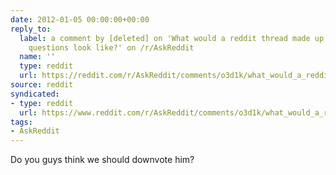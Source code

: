 ```yaml
---
date: 2012-01-05 00:00:00+00:00
reply_to:
  label: a comment by [deleted] on 'What would a reddit thread made up entirely of
    questions look like?' on /r/AskReddit
  name: ''
  type: reddit
  url: https://reddit.com/r/AskReddit/comments/o3d1k/what_would_a_reddit_thread_made_up_entirely_of/c3e12je/
source: reddit
syndicated:
- type: reddit
  url: https://www.reddit.com/r/AskReddit/comments/o3d1k/what_would_a_reddit_thread_made_up_entirely_of/c3e14dj/
tags:
- AskReddit
---
```


Do you guys think we should downvote him?